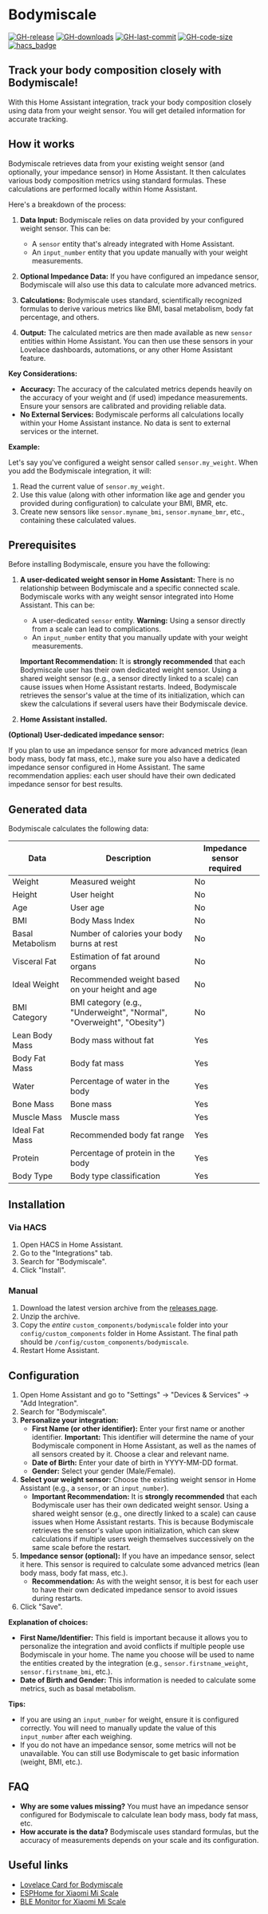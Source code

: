 # Bodymiscale

[![GH-release](https://img.shields.io/github/v/release/dckiller51/bodymiscale.svg?style=flat-square)](https://github.com/dckiller51/bodymiscale/releases)
[![GH-downloads](https://img.shields.io/github/downloads/dckiller51/bodymiscale/total?style=flat-square)](https://github.com/dckiller51/bodymiscale/releases)
[![GH-last-commit](https://img.shields.io/github/last-commit/dckiller51/bodymiscale.svg?style=flat-square)](https://github.com/dckiller51/bodymiscale/commits/main)
[![GH-code-size](https://img.shields.io/github/languages/code-size/dckiller51/bodymiscale.svg?color=red&style=flat-square)](https://github.com/dckiller51/bodymiscale)
[![hacs_badge](https://img.shields.io/badge/HACS-Default-orange.svg?style=flat-square)](https://github.com/hacs)

## Track your body composition closely with Bodymiscale!

With this Home Assistant integration, track your body composition closely using data from your weight sensor. You will get detailed information for accurate tracking.

## How it works

Bodymiscale retrieves data from your existing weight sensor (and optionally, your impedance sensor) in Home Assistant. It then calculates various body composition metrics using standard formulas.  These calculations are performed locally within Home Assistant.

Here's a breakdown of the process:

1. **Data Input:** Bodymiscale relies on data provided by your configured weight sensor. This can be:
    * A `sensor` entity that's already integrated with Home Assistant.
    * An `input_number` entity that you update manually with your weight measurements.

2. **Optional Impedance Data:** If you have configured an impedance sensor, Bodymiscale will also use this data to calculate more advanced metrics.

3. **Calculations:**  Bodymiscale uses standard, scientifically recognized formulas to derive various metrics like BMI, basal metabolism, body fat percentage, and others.

4. **Output:**  The calculated metrics are then made available as new `sensor` entities within Home Assistant.  You can then use these sensors in your Lovelace dashboards, automations, or any other Home Assistant feature.

**Key Considerations:**

* **Accuracy:** The accuracy of the calculated metrics depends heavily on the accuracy of your weight and (if used) impedance measurements.  Ensure your sensors are calibrated and providing reliable data.
* **No External Services:**  Bodymiscale performs all calculations locally within your Home Assistant instance. No data is sent to external services or the internet.

**Example:**

Let's say you've configured a weight sensor called `sensor.my_weight`. When you add the Bodymiscale integration, it will:

1. Read the current value of `sensor.my_weight`.
2. Use this value (along with other information like age and gender you provided during configuration) to calculate your BMI, BMR, etc.
3. Create new sensors like `sensor.myname_bmi`, `sensor.myname_bmr`, etc., containing these calculated values.

## Prerequisites

Before installing Bodymiscale, ensure you have the following:

1. **A user-dedicated weight sensor in Home Assistant:** There is no relationship between Bodymiscale and a specific connected scale. Bodymiscale works with any weight sensor integrated into Home Assistant. This can be:
    * A user-dedicated `sensor` entity. **Warning:** Using a sensor directly from a scale can lead to complications.
    * An `input_number` entity that you manually update with your weight measurements.

    **Important Recommendation:** It is **strongly recommended** that each Bodymiscale user has their own dedicated weight sensor. Using a shared weight sensor (e.g., a sensor directly linked to a scale) can cause issues when Home Assistant restarts. Indeed, Bodymiscale retrieves the sensor's value at the time of its initialization, which can skew the calculations if several users have their Bodymiscale device.

2. **Home Assistant installed.**

**(Optional) User-dedicated impedance sensor:**

If you plan to use an impedance sensor for more advanced metrics (lean body mass, body fat mass, etc.), make sure you also have a dedicated impedance sensor configured in Home Assistant. The same recommendation applies: each user should have their own dedicated impedance sensor for best results.

## Generated data

Bodymiscale calculates the following data:

| Data                | Description                                                                  | Impedance sensor required |
| --------------------- | ---------------------------------------------------------------------------- | ------------------------ |
| Weight                 | Measured weight                                                                 | No                      |
| Height                | User height                                                                 | No                      |
| Age                   | User age                                                                 | No                      |
| BMI                   | Body Mass Index                                                                 | No                      |
| Basal Metabolism     | Number of calories your body burns at rest                               | No                      |
| Visceral Fat      | Estimation of fat around organs                                   | No                      |
| Ideal Weight           | Recommended weight based on your height and age                   | No                      |
| BMI Category         | BMI category (e.g., "Underweight", "Normal", "Overweight", "Obesity") | No                      |
| Lean Body Mass          | Body mass without fat                                                 | Yes                      |
| Body Fat Mass         | Body fat mass                                                    | Yes                      |
| Water                   | Percentage of water in the body                                                 | Yes                      |
| Bone Mass         | Bone mass                                                                 | Yes                      |
| Muscle Mass      | Muscle mass                                                              | Yes                      |
| Ideal Fat Mass        | Recommended body fat range                                       | Yes                      |
| Protein              | Percentage of protein in the body                                          | Yes                      |
| Body Type         | Body type classification                                               | Yes                      |

## Installation

### Via HACS

1. Open HACS in Home Assistant.
2. Go to the "Integrations" tab.
3. Search for "Bodymiscale".
4. Click "Install".

### Manual

1. Download the latest version archive from the [releases page](https://github.com/dckiller51/bodymiscale/releases).
2. Unzip the archive.
3. Copy the *entire* `custom_components/bodymiscale` folder into your `config/custom_components` folder in Home Assistant. The final path should be `/config/custom_components/bodymiscale`.
4. Restart Home Assistant.

## Configuration

1. Open Home Assistant and go to "Settings" -> "Devices & Services" -> "Add Integration".
2. Search for "Bodymiscale".
3. **Personalize your integration:**
    * **First Name (or other identifier):** Enter your first name or another identifier. **Important:** This identifier will determine the name of your Bodymiscale component in Home Assistant, as well as the names of all sensors created by it. Choose a clear and relevant name.
    * **Date of Birth:** Enter your date of birth in YYYY-MM-DD format.
    * **Gender:** Select your gender (Male/Female).
4. **Select your weight sensor:** Choose the existing weight sensor in Home Assistant (e.g., a `sensor`, or an `input_number`).
    * **Important Recommendation:** It is **strongly recommended** that each Bodymiscale user has their own dedicated weight sensor. Using a shared weight sensor (e.g., one directly linked to a scale) can cause issues when Home Assistant restarts. This is because Bodymiscale retrieves the sensor's value upon initialization, which can skew calculations if multiple users weigh themselves successively on the same scale before the restart.
5. **Impedance sensor (optional):** If you have an impedance sensor, select it here. This sensor is required to calculate some advanced metrics (lean body mass, body fat mass, etc.).
    * **Recommendation:** As with the weight sensor, it is best for each user to have their own dedicated impedance sensor to avoid issues during restarts.
6. Click "Save".

**Explanation of choices:**

* **First Name/Identifier:** This field is important because it allows you to personalize the integration and avoid conflicts if multiple people use Bodymiscale in your home. The name you choose will be used to name the entities created by the integration (e.g., `sensor.firstname_weight`, `sensor.firstname_bmi`, etc.).
* **Date of Birth and Gender:** This information is needed to calculate some metrics, such as basal metabolism.

**Tips:**

* If you are using an `input_number` for weight, ensure it is configured correctly. You will need to manually update the value of this `input_number` after each weighing.
* If you do not have an impedance sensor, some metrics will not be unavailable. You can still use Bodymiscale to get basic information (weight, BMI, etc.).

## FAQ

* **Why are some values missing?** You must have an impedance sensor configured for Bodymiscale to calculate lean body mass, body fat mass, etc.
* **How accurate is the data?** Bodymiscale uses standard formulas, but the accuracy of measurements depends on your scale and its configuration.

## Useful links

* [Lovelace Card for Bodymiscale](https://github.com/dckiller51/lovelace-body-miscale-card)
* [ESPHome for Xiaomi Mi Scale](https://esphome.io/)
* [BLE Monitor for Xiaomi Mi Scale](https://github.com/custom-components/ble_monitor)
